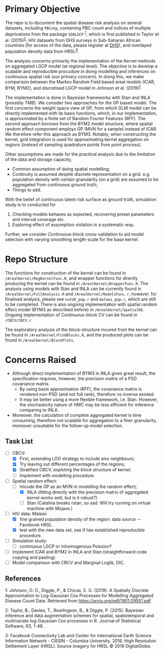 # Primary Objective

The repo is to document the spatial disease risk analysis on several datasets, including `PBCshp`, containing PBC count and indices of multiple deprivations from the package `SDALGCP` <sup>[1](#fnt1)</sup>, which is first published in Taylor et al. (2015)<sup>[2](#fnt2)</sup>; HIV datasets from DHS surveys in Sub-Saharan African countries (for access of the data, please register at [DHS](https://www.dhsprogram.com/)), and overlayed population density data from HRSL<sup>[3](#fnt3)</sup>.  

The analysis concerns primarily the implementation of the Kernel methods on aggregated LGCP model (at regional level). The objective is to develop a scalable and reproducible procudure in doing modelling and inferences on continuous spatial risk (our primary concern). In doing this, we make comparison between the Markov Random Field based areal models (ICAR, BYM, BYM2), and discretised LGCP model in Johnson et al. (2019)<sup>[1](#fnt1)</sup>. 

The implementation is done in Bayesian frameworks with Stan and INLA (possibly TMB). We consider two approaches for the GP based model. The first concerns the weight space view of GP, from which GLM model can be directly implemented with its basis functions, which, in our implementation, is approximated by a finite set of Random Fourier Features (RFF). The second approach borrows from the BYM2 model structure, where spatial random effect component employs GP (MVN for a sample) instead of ICAR. We therefore refer this approach as BYM3. Notably, when constructing the kernel, grid integration is used for approximating kernel aggregation on regions (instead of sampling quadrature points from point process).

Other assumptions are made for the practical analysis due to the limitation of the data and storage capacity, 
* Common assumption of doing spatial modelling;
* Continuity is assumed despite discrete representation on a grid. e.g. population density with certain granularity (on a grid) are assumed to be aggregated from continuous ground truth; 
* Things to add.

With the belief of continuous latent risk surface as ground truth, simulation study is to conducted for
1. Checking models behaves as expected, recovering preset parameters and interval coverage etc.
2. Exploring effect of assumption violation in a systematic way. 

Further, we consider Continuous-block cross-validation to aid model selection with varying smoothing length-scale for the base kernel.

# Repo Structure

The functions for construction of the kernel can be found in `/ArealKernel/RegKernelFunc.R`, and wrapper functions for directly producing the kernel can be found in `/ArealKernel/WrapperFunc.R`.  The analysis using models with Stan and INLA can be currently found in `/ArealKernel/FullAnalysis.R` and `/ArealKernel/ModelsFunc.r`, however, for finalised analysis, please see `nutUK_pop.r` and `malawi_pop.r`, which are still to be completed.
There is also ongoing implementation with spatial random effect model (BYM3 as described before) in `/ArealKernel/SpatialRE`. Ongoing implementation of Continuous-block CV can be found in `/CBCV/CBCV.r`.

The exploratory analysis of the block-structure incured from the kernel can be found in `/ArealKernel/FindBlocks.R`, and the produced plots can be found in `/ArealKernel/BlockPlots`. 

# Concerns Raised

* Although direct implementation of BYM3 in INLA gives great result, the specification requires, however, the precision matrix of a PSD covariance matrix. 
    * By using basis approximation (RFF), the covariance matrix is rendered non-PSD (and not full rank), therefore no inverse existed. 
    * It may be better using a more flexible framework, i.e. Stan. However, the stochasticity nature of HMC may be less efficient for inference comparing to INLA.
* Moreover, the calculation of complete aggregated kernel is time consuming, therefore not scalable for aggregation to a finer granularity, moreover unsuitable for the follow-up model selection.

## Task List
- [ ] CBCV: 
    - [x] First, extending LOO strategy to include also neighbours;
    - [x] Try leaving out different percentages of the regions;
    - [x] Stratified CBCV, exploting the block structure of kernel.
    - [ ] Implement with modelling procedure.
- [ ] Spatial random effect: 
    - [ ] Inlcude the GP as an MVN in modelling the random effect;
        - [x] INLA (fitting directly with the precision matrix of aggregated kernel works well, but is it robust?)
        - [ ] Stan (Catalina breaks rstan, so sad. Will try running on virtual machine with Mojave.)
- [ ] HIV data: Malawi 
    - [x] fine grained population density of the region: data source -- Facebook HRSL.
    - [x] test with the new data set, see if has established reproducible procedure.
- [ ] Simulation study: 
    - [ ] continuous LGCP or inhomogenous Poission?
- [ ] Implement ICAR and BYM2 in INLA and Stan (straightforward code copying and pasting).
- [ ] Model comparison with CBCV and Marginal Loglik, DIC.

## References
<a name="fnt1">1</a>: Johnson, O. O., Diggle, P., & Chicas, E. G. (2019). A Spatially Discrete Approximation to Log-Gaussian Cox Processes for Modelling Aggregated Disease Count Data. Retrieved from https://arxiv.org/pdf/1901.09551.pdf

<a name="fnt2">2</a>: Taylor, B., Davies, T., Rowlingson, B., & Diggle, P. (2015). Bayesian inference and data augmentation schemes for spatial, spatiotemporal and multivariate log-Gaussian Cox processes in R. Journal of Statistical Software, 63, 1-48.

<a name="fnt3">3</a>: Facebook Connectivity Lab and Center for International Earth Science Information Network - CIESIN - Columbia University. 2016. High Resolution Settlement Layer (HRSL). Source imagery for HRSL © 2016 DigitalGlobe. 
